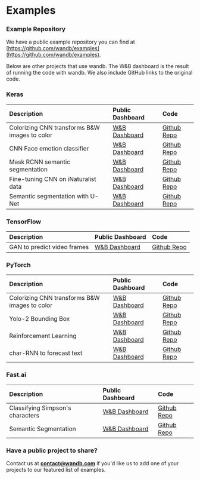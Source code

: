# Examples

### Example Repository

We have a public example repository you can find at [https://github.com/wandb/examples](https://github.com/wandb/examples).

Below are other projects that use wandb. The W&B dashboard is the result of running the code with wandb. We also include GitHub links to the original code.

### Keras

| Description | Public Dashboard | Code |
| :--- | :--- | :--- |
| Colorizing CNN transforms B&W images to color | [W&B Dashboard](https://app.wandb.ai/borisd13/colorizer/reports?view=Private%20User%2FColorizer%20Project) | [Github Repo](https://github.com/borisd13/colorizer) |
| CNN Face emotion classifier | [W&B Dashboard](https://app.wandb.ai/wandb/face-emotion) | [Github Repo](https://github.com/lukas/face_classification) |
| Mask RCNN semantic segmentation | [W&B Dashboard](https://app.wandb.ai/trentwatson1/mask-rcnn/reports?view=%2FNew%20Report...) | [Github Repo](https://github.com/connorhough/mask_rcnn) |
| Fine-tuning CNN on iNaturalist data | [W&B Dashboard](https://app.wandb.ai/stacey/keras_finetune?workspace=user-l2k2) | [Github Repo](https://github.com/wandb/examples/tree/master/keras-cnn-nature) |
| Semantic segmentation with U-Net | [W&B Dashboard](https://app.wandb.ai/gabesmed/witness) | [Github Repo](https://github.com/wandb/witness) |

### TensorFlow

| Description | Public Dashboard | Code |
| :--- | :--- | :--- |
| GAN to predict video frames | [W&B Dashboard](https://app.wandb.ai/wandb/catz/runs/qfsbxd3r) | [Github Repo](https://github.com/sirebellum/catz_contest) |

### PyTorch

| Description | Public Dashboard | Code |
| :--- | :--- | :--- |
| Colorizing CNN transforms B&W images to color | [W&B Dashboard](https://app.wandb.ai/clarence-n-huang/color-best-looking/reports) | [Github Repo](https://github.com/clarencenhuang/dl-colorize) |
| Yolo-2 Bounding Box | [W&B Dashboard](https://app.wandb.ai/l2k2/darknet) | [Github Repo](https://github.com/lukas/pytorch-yolo2) |
| Reinforcement Learning | [W&B Dashboard](https://app.wandb.ai/kairproject/kair_algorithms_draft-scripts/runs/ylmssdkf) | [Github Repo](https://app.wandb.ai/wandb/catz/runs/qfsbxd3r) |
| char-RNN to forecast text | [W&B Dashboard](https://app.wandb.ai/borisd13/char-RNN) | [Github Repo](https://github.com/borisdayma/char-RNN) |

### Fast.ai

| Description | Public Dashboard | Code |
| :--- | :--- | :--- |
| Classifying Simpson's characters | [W&B Dashboard](https://app.wandb.ai/borisd13/simpsons-fastai) | [Github Repo](https://github.com/borisdayma/simpsons-fastai) |
| Semantic Segmentation | [W&B Dashboard](https://app.wandb.ai/borisd13/semantic-segmentation/?workspace=user-borisd13) | [Github Repo](https://github.com/borisdayma/semantic-segmentation/blob/master/src/train.py) |

### Have a public project to share?

Contact us at **contact@wandb.com** if you'd like us to add one of your projects to our featured list of examples.

